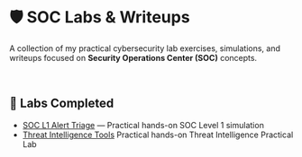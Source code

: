 # 🛡️ SOC Labs & Writeups
A collection of my practical cybersecurity lab exercises, simulations, and writeups focused on **Security Operations Center (SOC)** concepts.

<br>

## 🧪 Labs Completed

- [SOC L1 Alert Triage](https://github.com/ShaniyaS13/SOC-Labs/blob/main/SOC-L1-Alert-Triage-README.md) — Practical hands-on SOC Level 1 simulation
- [Threat Intelligence Tools](https://github.com/ShaniyaS13/SOC-Labs/blob/main/Threat-Intelligence-Tools-README.md) Practical hands-on Threat Intelligence Practical Lab
<!--
## 📂 Repository Structure

Each SOC-related lab or challenge has its own folder containing:
- **README.md** — Overview of the lab, tools used, and skills practiced  
- **Screenshots & Evidence** — Visual proof of completion and steps taken  
- **Notes & Writeup** — Detailed process, findings, and lessons learned

Example:
```
SOC-Labs/
 ├── SOC-L1-Alert-Triage/
 │   ├── README.md
 │   ├── images/
 │   └── notes.md
 ├── SOC-Threat-Hunting/
 │   ├── README.md
 │   └── images/
```

## 🎯 Skills Practiced
- Alert triage and prioritization
- Incident response workflow
- Threat intelligence integration
- SOC tools and dashboards
- Communication & escalation procedures

---

## 🚀 Goals
- Build a portfolio of SOC-related hands-on labs
- Improve real-world SOC analysis skills
- Develop repeatable investigation and documentation habits

---

## 📌 Notes
This repository is **for educational purposes only** and does not contain any sensitive or proprietary information.
-->
